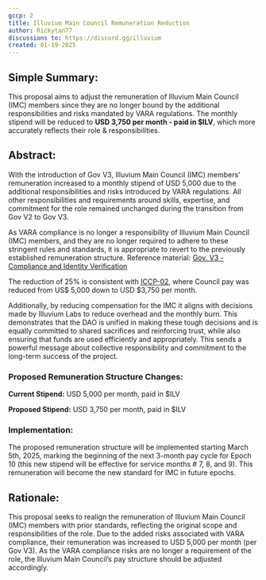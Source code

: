 ```yaml
---
gccp: 2
title: Illuvium Main Council Remuneration Reduction
author: Rickytan77
discussions to: https://discord.gg/illuvium
created: 01-19-2025
---
```


## Simple Summary:
This proposal aims to adjust the remuneration of Illuvium Main Council (IMC) members since they are no longer bound by the additional responsibilities and risks mandated by VARA regulations. The monthly stipend will be reduced to **USD 3,750 per month - paid in $ILV**, which more accurately reflects their role & responsibilities.

## Abstract:
With the introduction of Gov V3, Illuvium Main Council (IMC) members’ remuneration increased to a monthly stipend of USD 5,000 due to the additional responsibilities and risks introduced by VARA regulations. All other responsibilities and requirements around skills, expertise, and commitment for the role remained unchanged during the transition from Gov V2 to Gov V3. 

As VARA compliance is no longer a responsibility of Illuvium Main Council (IMC) members, and they are no longer required to adhere to these stringent rules and standards, it is appropriate to revert to the previously established remuneration structure. Reference material: [Gov. V3 - Compliance and Identity Verification](https://snapshot.box/#/s:ilv-gov.eth/proposal/0x78664d91d2335a756b94c5b28f9de1919679b6b2eaf451b5f889bdb731fb3dfe)

The reduction of 25% is consistent with [ICCP-02](https://snapshot.org/#/s:ilvgov.eth/proposal/0x2f0e0a9294697c3560c6f5cc169edbeb698fa524fea81352d5cb64c9e883d381), where Council pay was reduced from US$ 5,000 down to USD $3,750 per month. 

Additionally, by reducing compensation for the IMC it aligns with decisions made by Illuvium Labs to reduce overhead and the monthly burn. This demonstrates that the DAO is unified in making these tough decisions and is equally committed to shared sacrifices and reinforcing trust, while also ensuring that funds are used efficiently and appropriately. This sends a powerful message about collective responsibility and commitment to the long-term success of the project.


### Proposed Remuneration Structure Changes: 
**Current Stipend:** USD 5,000 per month, paid in $ILV

**Proposed Stipend:** USD 3,750 per month, paid in $ILV


### Implementation:
The proposed remuneration structure will be implemented starting March 5th, 2025, marking the beginning of the next 3-month pay cycle for Epoch 10 (this new stipend will be effective for service months # 7, 8, and 9). This remuneration will become the new standard for IMC in future epochs. 


## Rationale:
This proposal seeks to realign the remuneration of Illuvium Main Council (IMC) members with prior standards, reflecting the original scope and responsibilities of the role. Due to the added risks associated with VARA compliance, their remuneration was increased to USD 5,000 per month (per Gov V3). As the VARA compliance risks are no longer a requirement of the role, the Illuvium Main Council’s pay structure should be adjusted accordingly.


